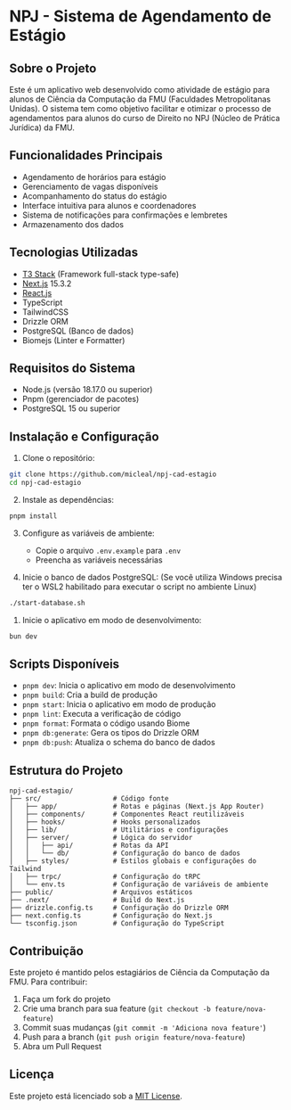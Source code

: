 # NPJ - Sistema de Agendamento de Estágio

## Sobre o Projeto

Este é um aplicativo web desenvolvido como atividade de estágio para alunos de Ciência da Computação da FMU (Faculdades Metropolitanas Unidas). O sistema tem como objetivo facilitar e otimizar o processo de agendamentos para alunos do curso de Direito no NPJ (Núcleo de Prática Jurídica) da FMU.

## Funcionalidades Principais

- Agendamento de horários para estágio
- Gerenciamento de vagas disponíveis
- Acompanhamento do status do estágio
- Interface intuitiva para alunos e coordenadores
- Sistema de notificações para confirmações e lembretes
- Armazenamento dos dados

## Tecnologias Utilizadas

- [T3 Stack](https://create.t3.gg/) (Framework full-stack type-safe)
- [Next.js](https://nextjs.org/) 15.3.2
- [React.js](https://react.dev)
- TypeScript
- TailwindCSS
- Drizzle ORM
- PostgreSQL (Banco de dados)
- Biomejs (Linter e Formatter)

## Requisitos do Sistema

- Node.js (versão 18.17.0 ou superior)
- Pnpm (gerenciador de pacotes)
- PostgreSQL 15 ou superior

## Instalação e Configuração

1. Clone o repositório:

```bash
git clone https://github.com/micleal/npj-cad-estagio
cd npj-cad-estagio
```

2. Instale as dependências:

```bash
pnpm install
```

3. Configure as variáveis de ambiente:
   - Copie o arquivo `.env.example` para `.env`
   - Preencha as variáveis necessárias

4. Inicie o banco de dados PostgreSQL: 
(Se você utiliza Windows precisa ter o WSL2 habilitado para executar o script no ambiente Linux)

```bash
./start-database.sh
```

1. Inicie o aplicativo em modo de desenvolvimento:

```bash
bun dev
```

## Scripts Disponíveis

- `pnpm dev`: Inicia o aplicativo em modo de desenvolvimento
- `pnpm build`: Cria a build de produção
- `pnpm start`: Inicia o aplicativo em modo de produção
- `pnpm lint`: Executa a verificação de código
- `pnpm format`: Formata o código usando Biome
- `pnpm db:generate`: Gera os tipos do Drizzle ORM
- `pnpm db:push`: Atualiza o schema do banco de dados

## Estrutura do Projeto

```
npj-cad-estagio/
├── src/                  # Código fonte
│   ├── app/              # Rotas e páginas (Next.js App Router)
│   ├── components/       # Componentes React reutilizáveis
│   ├── hooks/            # Hooks personalizados
│   ├── lib/              # Utilitários e configurações
│   ├── server/           # Lógica do servidor
│   │   ├── api/          # Rotas da API
│   │   └── db/           # Configuração do banco de dados
│   ├── styles/           # Estilos globais e configurações do Tailwind
│   ├── trpc/             # Configuração do tRPC
│   └── env.ts            # Configuração de variáveis de ambiente
├── public/               # Arquivos estáticos
├── .next/                # Build do Next.js
├── drizzle.config.ts     # Configuração do Drizzle ORM
├── next.config.ts        # Configuração do Next.js
└── tsconfig.json         # Configuração do TypeScript
```

## Contribuição

Este projeto é mantido pelos estagiários de Ciência da Computação da FMU. Para contribuir:

1. Faça um fork do projeto
2. Crie uma branch para sua feature (`git checkout -b feature/nova-feature`)
3. Commit suas mudanças (`git commit -m 'Adiciona nova feature'`)
4. Push para a branch (`git push origin feature/nova-feature`)
5. Abra um Pull Request

## Licença

Este projeto está licenciado sob a [MIT License](LICENSE).
